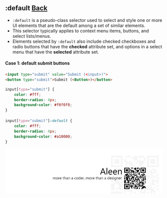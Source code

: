 ## :default [**Back**](./../pseudoClass.md)

- `:default` is a pseudo-class selector used to select and style one or more UI elements that are the default among a set of similar elements.
- This selector typically applies to context menu items, buttons, and select lists/menus.
- Elements selected by `:default` also include checked checkboxes and radio buttons that have the **checked** attribute set, and options in a select menu that have the **selected** attribute set. 

#### Case 1: default submit buttons

```html
<input type="submit" value="Submit (<input>)">
<button type="submit">Submit (<Button>)</button>
```

```css
input[type="submit"] {
    color: #fff;
    border-radius: 4px;
    background-color: #f0f0f0;
}

input[type="submit"]:default {
    color: #fff;
    border-radius: 4px;
    background-color: #a10000;
}
```

<a href="http://aleen42.github.io/" target="_blank" ><img src="./../../../pic/tail.gif"></a>